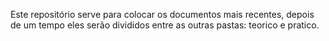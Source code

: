 Este repositório serve para colocar os documentos mais recentes, depois de um tempo eles serão divididos entre as outras pastas: teorico e pratico.
